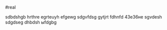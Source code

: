#real

sdbdshgb
hrthre
egrteuyh
efgewg
sdgvfdsg
gytjrt
fdhnfd
43е36не
sgvdesh
sdgdseg
dhbdsh
ыfdgbg
